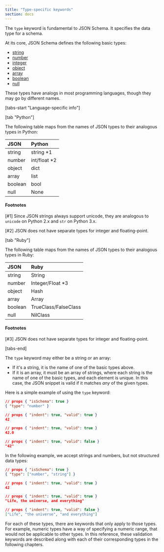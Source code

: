 ```yaml
---
title: "Type-specific keywords"
section: docs
---
```


The `type` keyword is fundamental to JSON Schema. It specifies the data
type for a schema.

At its core, JSON Schema defines the following basic types:

- [string](/understanding-json-schema/reference/string)
- [number](/understanding-json-schema/reference/numeric#number)
- [integer](/understanding-json-schema/reference/numeric#integer)
- [object](/understanding-json-schema/reference/object)
- [array](/understanding-json-schema/reference/array)
- [boolean](/understanding-json-schema/reference/boolean)
- [null](/understanding-json-schema/reference/null)

These types have analogs in most programming languages, though they may
go by different names.

[tabs-start "Language-specific info"]

[tab "Python"]

The following table maps from the names of JSON types to their
analogous types in Python:

| JSON    | Python                                                |
|:----|:------------------------------------------------------|
| string | string *1                                             |
| number | int/float *2                                          |
| object | dict |
| array | list |
| boolean | bool |
| null | None |

#### Footnotes

[#1] Since JSON strings always support unicode, they are
analogous to `unicode` on Python 2.x and `str` on
Python 3.x.

[#2] JSON does not have separate types for integer and
floating-point.

[tab "Ruby"]

The following table maps from the names of JSON types to their
analogous types in Ruby:

| JSON    | Ruby                             |
|:----|:---------------------------------|
| string | String                           |
| number | Integer/Float *3                 |
| object | Hash                             |
| array | Array                            |
| boolean | TrueClass/FalseClass             |
| null | NilClass                             |

#### Footnotes

[#3] JSON does not have separate types for integer and
floating-point.

[tabs-end]

The `type` keyword may either be a string or an array:

-   If it\'s a string, it is the name of one of the basic types above.
-   If it is an array, it must be an array of strings, where each string
    is the name of one of the basic types, and each element is unique.
    In this case, the JSON snippet is valid if it matches *any* of the
    given types.

Here is a simple example of using the `type` keyword:

```json
// props { "isSchema": true }
{ "type": "number" }
```

```json
// props { "indent": true, "valid": true }
42
```
```json
// props { "indent": true, "valid": true }
42.0
```

```json
// props { "indent": true, "valid": false }
"42"
```

In the following example, we accept strings and numbers, but not
structured data types:

```json
// props { "isSchema": true }
{ "type": ["number", "string"] }
```
```json
// props { "indent": true, "valid": true }
42
```
```json
// props { "indent": true, "valid": true }
"Life, the universe, and everything"
```
```json
// props { "indent": true, "valid": false }
["Life", "the universe", "and everything"]
```

For each of these types, there are keywords that only apply to those
types. For example, numeric types have a way of specifying a numeric
range, that would not be applicable to other types. In this reference,
these validation keywords are described along with each of their
corresponding types in the following chapters.
